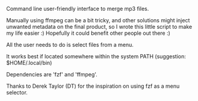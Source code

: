 Command line user-friendly interface to merge mp3 files.

Manually using ffmpeg can be a bit tricky, and other solutions might inject unwanted metadata on the final product, so I wrote this little script to make my life easier :)
Hopefully it could benefit other people out there :)

All the user needs to do is select files from a menu.

It works best if located somewhere within the system PATH (suggestion: $HOME/.local/bin)

Dependencies are 'fzf' and 'ffmpeg'.

Thanks to Derek Taylor (DT) for the inspiration on using fzf as a menu selector.
